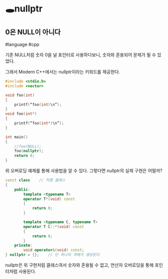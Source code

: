 # 🕳nullptr
## 0은 NULL이 아니다
#language  #cpp

기존 NULL처럼 숫자 0을 널 포인터로 사용하다보니,
숫자와 혼용되어 문제가 될 수 있었다.

그래서 Modern C++에서는 nullptr이라는 키워드를 제공한다.

```cpp
#include <stdio.h>
#include <vector>

void foo(int)
{
	printf(“foo(int)\n”);
}
void foo(int*)
{
	printf(“foo(int*)\n”);
}

int main() 
{
	//foo(NULL);
	foo(nullptr);
	return 0;
}
```

위 오버로딩 예제를 통해 사용법을 알 수 있다.
그렇다면 nullptr의 실제 구현은 어떨까?

```cpp
const class    // 익명 클래스
{
    public:
        template <typename T>
        operator T*(void) const
        {
            return 0;
        }

        template <typename C, typename T>
        operator T C::*(void) const
        {
            return 0;
        }
    private:
        void operator&(void) const;
} nullptr = {};    // 단 하나의 객체가 생성된다
```

nullptr은 위 구현처럼 클래스여서 숫자와 혼용될 수 없고,
연산자 오버로딩을 통해 포인터처럼 사용된다.